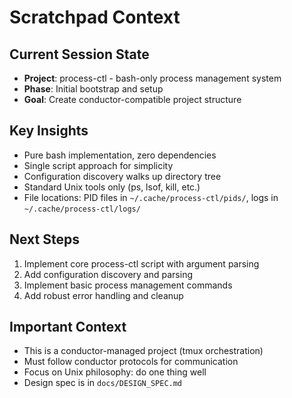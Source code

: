 # Scratchpad Context

## Current Session State
- **Project**: process-ctl - bash-only process management system
- **Phase**: Initial bootstrap and setup
- **Goal**: Create conductor-compatible project structure

## Key Insights
- Pure bash implementation, zero dependencies
- Single script approach for simplicity
- Configuration discovery walks up directory tree
- Standard Unix tools only (ps, lsof, kill, etc.)
- File locations: PID files in `~/.cache/process-ctl/pids/`, logs in `~/.cache/process-ctl/logs/`

## Next Steps
1. Implement core process-ctl script with argument parsing
2. Add configuration discovery and parsing
3. Implement basic process management commands
4. Add robust error handling and cleanup

## Important Context
- This is a conductor-managed project (tmux orchestration)
- Must follow conductor protocols for communication
- Focus on Unix philosophy: do one thing well
- Design spec is in `docs/DESIGN_SPEC.md`